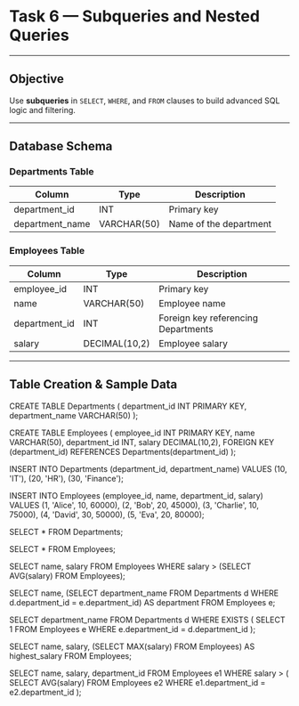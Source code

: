 # Task 6 — Subqueries and Nested Queries  
  


---

## Objective
Use **subqueries** in `SELECT`, `WHERE`, and `FROM` clauses to build advanced SQL logic and filtering.

---

##  Database Schema

###  Departments Table
| Column | Type | Description |
|--------|------|-------------|
| department_id | INT | Primary key |
| department_name | VARCHAR(50) | Name of the department |

###  Employees Table
| Column | Type | Description |
|--------|------|-------------|
| employee_id | INT | Primary key |
| name | VARCHAR(50) | Employee name |
| department_id | INT | Foreign key referencing Departments |
| salary | DECIMAL(10,2) | Employee salary |

---

##  Table Creation & Sample Data

CREATE TABLE Departments (
    department_id INT PRIMARY KEY,
    department_name VARCHAR(50)
);

CREATE TABLE Employees (
    employee_id INT PRIMARY KEY,
    name VARCHAR(50),
    department_id INT,
    salary DECIMAL(10,2),
    FOREIGN KEY (department_id) REFERENCES Departments(department_id)
);

INSERT INTO Departments (department_id, department_name) VALUES
(10, 'IT'),
(20, 'HR'),
(30, 'Finance');

INSERT INTO Employees (employee_id, name, department_id, salary) VALUES
(1, 'Alice', 10, 60000),
(2, 'Bob', 20, 45000),
(3, 'Charlie', 10, 75000),
(4, 'David', 30, 50000),
(5, 'Eva', 20, 80000);

SELECT * FROM Departments;

SELECT * FROM Employees;

SELECT name, salary
FROM Employees
WHERE salary > (SELECT AVG(salary) FROM Employees);

SELECT 
    name,
    (SELECT department_name 
     FROM Departments d 
     WHERE d.department_id = e.department_id) AS department
FROM Employees e;

SELECT department_name
FROM Departments d
WHERE EXISTS (
    SELECT 1
    FROM Employees e
    WHERE e.department_id = d.department_id
);

SELECT 
    name,
    salary,
    (SELECT MAX(salary) FROM Employees) AS highest_salary
FROM Employees;

SELECT name, salary, department_id
FROM Employees e1
WHERE salary > (
    SELECT AVG(salary)
    FROM Employees e2
    WHERE e1.department_id = e2.department_id
);


